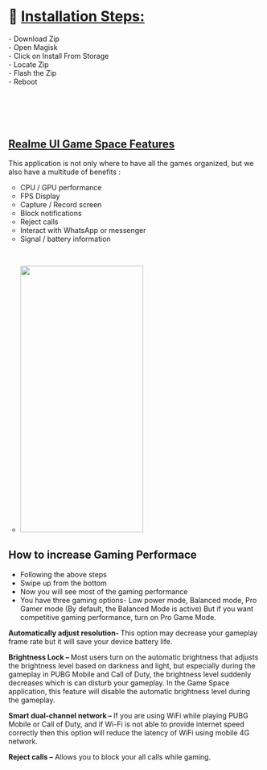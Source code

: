 <h1>📌 <span style="text-decoration: underline;"><strong>Installation Steps:</strong></span></h1>
<p>- Download Zip<br />- Open Magisk<br />- Click on Install From Storage<br />- Locate Zip<br />- Flash the Zip<br />- Reboot</p>
<h1 style="text-align: left;">&nbsp;</h1>
<h2 style="text-align: left;"><span style="text-decoration: underline;"><strong>Realme UI Game Space Features</strong></span></h2>
<p>This application is not only where to have all the games organized, but we also have a multitude of benefits :</p>
<ul style="list-style-type: circle;">
<li>CPU / GPU performance</li>
<li>FPS Display</li>
<li>Capture / Record screen</li>
<li>Block notifications</li>
<li>Reject calls</li>
<li>Interact with WhatsApp or messenger</li>
<li>Signal / battery information</li>
</ul>
<p>&nbsp;</p>
<ul style="list-style-type: circle;">
<li><img class="wp-image-19602" src="https://www.rmupdate.com/wp-content/uploads/2021/04/2.jpg" sizes="(max-width: 591px) 100vw, 591px" srcset="https://www.rmupdate.com/wp-content/uploads/2021/04/2.jpg 591w, https://www.rmupdate.com/wp-content/uploads/2021/04/2-139x300.jpg 139w, https://www.rmupdate.com/wp-content/uploads/2021/04/2-473x1024.jpg 473w" alt="" width="244" height="529" /></li>
</ul>
<h2>How to increase Gaming Performace</h2>
<ul>
<li>Following the above steps</li>
<li>Swipe up from the bottom</li>
<li>Now you will see most of the gaming performance</li>
<li>You have three gaming options- Low power mode, Balanced mode, Pro Gamer mode (By default, the Balanced Mode is active) But if you want competitive gaming performance, turn on Pro Game Mode.</li>
</ul>
<p><strong>Automatically adjust resolution-&nbsp;</strong>This option may&nbsp;decrease your gameplay frame rate but it will save your device battery life.</p>
<p><strong>Brightness Lock &ndash;&nbsp;</strong>Most users turn on the automatic brightness that adjusts the brightness level based on darkness and light, but especially during the gameplay in PUBG Mobile and Call of Duty, the brightness level suddenly decreases which is can disturb your gameplay. In the Game Space application, this feature will disable the automatic brightness level during the gameplay.</p>
<p><strong>Smart dual-channel network &ndash;&nbsp;</strong>If you are using WiFi while playing PUBG Mobile or Call of Duty, and if Wi-Fi is not able to provide internet speed correctly then this option will reduce the latency of WiFi using mobile 4G network.</p>
<p><strong>Reject calls &ndash;</strong> Allows you to block your all calls while gaming.</p>
<p>&nbsp;</p>
<p>&nbsp;</p>
